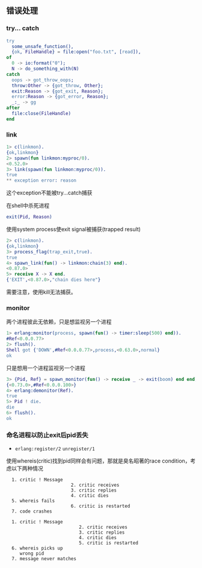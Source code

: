 ## 错误处理

### try... catch

```erlang
try
  some_unsafe_function(),
  {ok, FileHandle} = file:open("foo.txt", [read]),
of
  0 -> io:format("0");
  N -> do_something_with(N)
catch
  oops -> got_throw_oops;
  throw:Other -> {got_throw, Other};
  exit:Reason -> {got_exit, Reason};
  error:Reason -> {got_error, Reason};
  _:_ -> gg
after
  file:close(FileHandle)
end
```

### link

```erlang
1> c(linkmon).
{ok,linkmon}
2> spawn(fun linkmon:myproc/0).
<0.52.0>
3> link(spawn(fun linkmon:myproc/0)).
true
** exception error: reason
```

这个exception不能被try...catch捕获

在shell中杀死进程
```erlang
exit(Pid, Reason)
```

使用system process使exit signal被捕获(trapped result)
```erlang
2> c(linkmon).
{ok,linkmon}
3> process_flag(trap_exit,true).
true
4> spawn_link(fun() -> linkmon:chain(3) end).
<0.87.0>
5> receive X -> X end.
{'EXIT',<0.87.0>,"chain dies here"}
```


需要注意，使用kill无法捕获。



### monitor

两个进程彼此无依赖，只是想监视另一个进程

```erlang
1> erlang:monitor(process, spawn(fun() -> timer:sleep(500) end)).
#Ref<0.0.0.77>
2> flush().
Shell got {'DOWN',#Ref<0.0.0.77>,process,<0.63.0>,normal}
ok
```

只是想用一个进程监视另一个进程

```erlang
3> {Pid, Ref} = spawn_monitor(fun() -> receive _ -> exit(boom) end end).
{<0.73.0>,#Ref<0.0.0.100>}
4> erlang:demonitor(Ref).
true
5> Pid ! die.
die
6> flush().
ok
```


### 命名进程以防止exit后pid丢失

* `erlang:register/2` `unregister/1`

使用whereis(critic)找到pid同样会有问题，那就是臭名昭著的race condition，考虑以下两种情况
```
  1. critic ! Message
                        2. critic receives
                        3. critic replies
                        4. critic dies
  5. whereis fails
                        6. critic is restarted
  7. code crashes
```
```
  1. critic ! Message
                           2. critic receives
                           3. critic replies
                           4. critic dies
                           5. critic is restarted
  6. whereis picks up
     wrong pid
  7. message never matches
```
